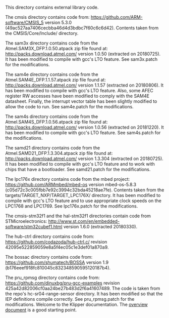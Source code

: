 This directory contains external library code.

The cmsis directory contains code from:
  https://github.com/ARM-software/CMSIS_5
version 5.3.0 (49ac527aa7406cecbba46d4d3bdbc7f60c6c6d42). Contents
taken from the CMSIS/Core/Include/ directory.

The sam3x directory contains code from the
Atmel.SAM3X_DFP.1.0.50.atpack zip file found at:
  http://packs.download.atmel.com/
version 1.0.50 (extracted on 20180725). It has been modified to
compile with gcc's LTO feature. See sam3x.patch for the modifications.

The sam4e directory contains code from the
Atmel.SAM4E_DFP.1.1.57.atpack zip file found at:
  http://packs.download.atmel.com/
version 1.1.57 (extracted on 20180806). It has been modified to
compile with gcc's LTO feature. Also, some AFEC register RW accesses
have been modified to comply with the SAM4E datasheet. Finally, the
interrupt vector table has been slightly modified to allow the code to
run. See sam4e.patch for the modifications.

The sam4s directory contains code from the
Atmel.SAM4S_DFP.1.0.56.atpack zip file found at:
  http://packs.download.atmel.com/
version 1.0.56 (extracted on 20181220). It has been modified to
compile with gcc's LTO feature. See sam4s.patch for the modifications.

The samd21 directory contains code from the
Atmel.SAMD21_DFP.1.3.304.atpack zip file found at:
  http://packs.download.atmel.com/
version 1.3.304 (extracted on 20180725). It has been modified to
compile with gcc's LTO feature and to work with chips that have a
bootloader. See samd21.patch for the modifications.

The lpc176x directory contains code from the mbed project:
  https://github.com/ARMmbed/mbed-os
version mbed-os-5.8.3 (c05d72c3c005fbb7e92c3994c32bda45218ae7fe).
Contents taken from the targets/TARGET_NXP/TARGET_LPC176X/ directory.
It has been modified to compile with gcc's LTO feature and to use
appropriate clock speeds on the LPC1768 and LPC1769. See lpc176x.patch
for the modifications.

The cmsis-stm32f1 and the hal-stm32f1 directories contain code from
STMicroelectronics:
  http://www.st.com/en/embedded-software/stm32cubef1.html
version 1.6.0 (extracted 20180330).

The hub-ctrl directory contains code from:
  https://github.com/codazoda/hub-ctrl.c/
revision 42095e522859059e8a5f4ec05c1e3def01a870a9.

The bossac directory contains code from:
  https://github.com/shumatech/BOSSA
version 1.9 (b176eeef918fc810045c832348590595120187b4).

The pru_rpmsg directory contains code from:
  https://github.com/dinuxbg/pru-gcc-examples
revision 425a42d82006cf0aa24be27b483d2f6a41607489. The code is taken
from the repo's hc-sr04-range-sensor directory. It has been modified
so that the IEP definitions compile correctly. See pru_rpmsg.patch for
the modifications.
Welcome to the Klipper documentation. The
[overview document](Overview.md) is a good starting point.
